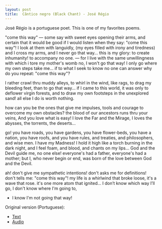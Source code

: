 ```yaml
---
layout: post
title:  Cântico negro (Black Chant) - José Régio
---
```


José Régio is a portuguese poet. This is one of my favorites poems.

"come this way" — some say with sweet eyes
opening their arms, and certain
that it would be good if I would listen
when they say: "come this way"!
I look at them with languidly,
(my eyes filled with irony and tiredness)
and I cross my arms,
and I never go that way...
this is my glory:
to create inhumanity!
to accompany no one.
— for I live with the same unwillingness
with which i tore my mother's womb
no, I won't go that way! I only go where
my own steps take me...
if to what I seek to know no one can answer
why do you repeat: "come this way"?

I rather crawl thru muddy alleys,
to whirl in the wind,
like rags, to drag my bleeding feet,
than to go that way...
if I came to this world, it was
only to deflower virgin forests, 
and to draw my own footsteps in the unexplored sand! 
all else I do is worth nothing.

how can you be the ones
that give me impulses, tools and courage
to overcome my own obstacles?
the blood of our ancestors runs thru your veins,
And you love what is easy!
I love the Far and the Mirage,
I loves the abysses, the torrents, the deserts...

go! you have roads,
you have gardens, you have flower-beds,
you have a nation, you have roofs,
and you have rules, and treaties, and philosophers, and wise men.
I have my Madness!
I hold it high like a torch burning in the dark night,
and I feel foam, and blood, and chants on my lips...
God and the Devil guide me, no one else!
everyone's had a father, everyone's had a mother; 
but I, who never begin or end,
was born of the love between God and the Devil.

ah! don't give me sympathetic intentions!
don't asks me for definitions!
don't tells me: "come this way"!
my life is a whirlwind that broke loose,
it's a wave that rose.
it's one more atom that ignited... 
I don’t know which way I’ll go,
I don't know where I'm going to,
- I know I'm not going that way!

Original version (Portuguese):
* [Text](http://www.releituras.com/jregio_cantico.asp)
* [Audio](http://www.youtube.com/watch?v=qKyWRJZnu2o)

